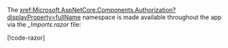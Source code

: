 The <xref:Microsoft.AspNetCore.Components.Authorization?displayProperty=fullName> namespace is made available throughout the app via the *_Imports.razor* file:

[!code-razor[](imports-standalone.razor?highlight=3)]
